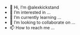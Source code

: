 - 👋 Hi, I’m @alexkickstand
- 👀 I’m interested in ...
- 🌱 I’m currently learning ...
- 💞️ I’m looking to collaborate on ...
- 📫 How to reach me ...

<!---
alexkickstand/alexkickstand is a ✨ special ✨ repository because its `README.md` (this file) appears on your GitHub profile.
You can click the Preview link to take a look at your changes.
--->
